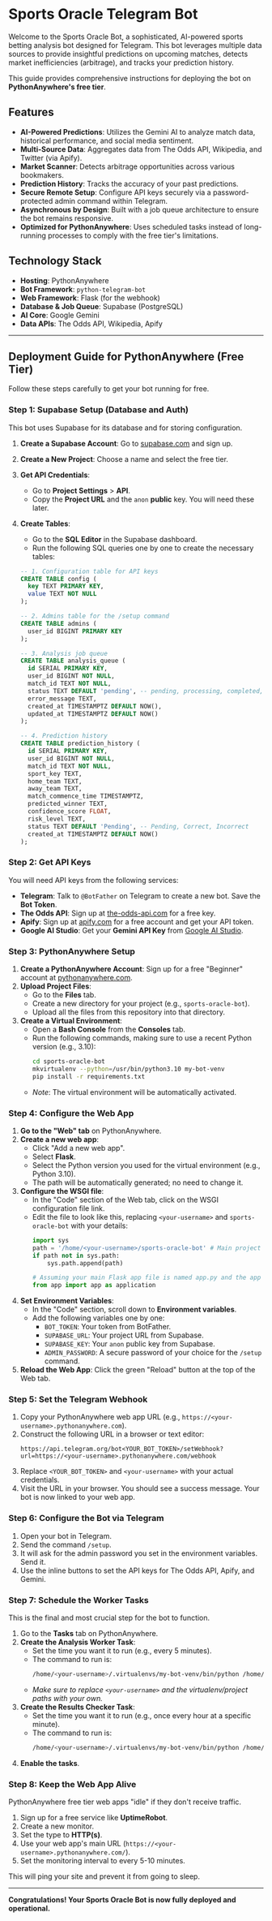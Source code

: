 # Sports Oracle Telegram Bot

Welcome to the Sports Oracle Bot, a sophisticated, AI-powered sports betting analysis bot designed for Telegram. This bot leverages multiple data sources to provide insightful predictions on upcoming matches, detects market inefficiencies (arbitrage), and tracks your prediction history.

This guide provides comprehensive instructions for deploying the bot on **PythonAnywhere's free tier**.

## Features

-   **AI-Powered Predictions**: Utilizes the Gemini AI to analyze match data, historical performance, and social media sentiment.
-   **Multi-Source Data**: Aggregates data from The Odds API, Wikipedia, and Twitter (via Apify).
-   **Market Scanner**: Detects arbitrage opportunities across various bookmakers.
-   **Prediction History**: Tracks the accuracy of your past predictions.
-   **Secure Remote Setup**: Configure API keys securely via a password-protected admin command within Telegram.
-   **Asynchronous by Design**: Built with a job queue architecture to ensure the bot remains responsive.
-   **Optimized for PythonAnywhere**: Uses scheduled tasks instead of long-running processes to comply with the free tier's limitations.

## Technology Stack

-   **Hosting**: PythonAnywhere
-   **Bot Framework**: `python-telegram-bot`
-   **Web Framework**: Flask (for the webhook)
-   **Database & Job Queue**: Supabase (PostgreSQL)
-   **AI Core**: Google Gemini
-   **Data APIs**: The Odds API, Wikipedia, Apify

---

## Deployment Guide for PythonAnywhere (Free Tier)

Follow these steps carefully to get your bot running for free.

### Step 1: Supabase Setup (Database and Auth)

This bot uses Supabase for its database and for storing configuration.

1.  **Create a Supabase Account**: Go to [supabase.com](https://supabase.com) and sign up.
2.  **Create a New Project**: Choose a name and select the free tier.
3.  **Get API Credentials**:
    -   Go to **Project Settings** > **API**.
    -   Copy the **Project URL** and the `anon` **public** key. You will need these later.
4.  **Create Tables**:
    -   Go to the **SQL Editor** in the Supabase dashboard.
    -   Run the following SQL queries one by one to create the necessary tables:

    ```sql
    -- 1. Configuration table for API keys
    CREATE TABLE config (
      key TEXT PRIMARY KEY,
      value TEXT NOT NULL
    );

    -- 2. Admins table for the /setup command
    CREATE TABLE admins (
      user_id BIGINT PRIMARY KEY
    );

    -- 3. Analysis job queue
    CREATE TABLE analysis_queue (
      id SERIAL PRIMARY KEY,
      user_id BIGINT NOT NULL,
      match_id TEXT NOT NULL,
      status TEXT DEFAULT 'pending', -- pending, processing, completed, failed
      error_message TEXT,
      created_at TIMESTAMPTZ DEFAULT NOW(),
      updated_at TIMESTAMPTZ DEFAULT NOW()
    );

    -- 4. Prediction history
    CREATE TABLE prediction_history (
      id SERIAL PRIMARY KEY,
      user_id BIGINT NOT NULL,
      match_id TEXT NOT NULL,
      sport_key TEXT,
      home_team TEXT,
      away_team TEXT,
      match_commence_time TIMESTAMPTZ,
      predicted_winner TEXT,
      confidence_score FLOAT,
      risk_level TEXT,
      status TEXT DEFAULT 'Pending', -- Pending, Correct, Incorrect
      created_at TIMESTAMPTZ DEFAULT NOW()
    );
    ```

### Step 2: Get API Keys

You will need API keys from the following services:

-   **Telegram**: Talk to `@BotFather` on Telegram to create a new bot. Save the **Bot Token**.
-   **The Odds API**: Sign up at [the-odds-api.com](https://the-odds-api.com) for a free key.
-   **Apify**: Sign up at [apify.com](https://apify.com) for a free account and get your API token.
-   **Google AI Studio**: Get your **Gemini API Key** from [Google AI Studio](https://aistudio.google.com/app/apikey).

### Step 3: PythonAnywhere Setup

1.  **Create a PythonAnywhere Account**: Sign up for a free "Beginner" account at [pythonanywhere.com](https://pythonanywhere.com).
2.  **Upload Project Files**:
    -   Go to the **Files** tab.
    -   Create a new directory for your project (e.g., `sports-oracle-bot`).
    -   Upload all the files from this repository into that directory.
3.  **Create a Virtual Environment**:
    -   Open a **Bash Console** from the **Consoles** tab.
    -   Run the following commands, making sure to use a recent Python version (e.g., 3.10):
        ```bash
        cd sports-oracle-bot
        mkvirtualenv --python=/usr/bin/python3.10 my-bot-venv
        pip install -r requirements.txt
        ```
    -   *Note*: The virtual environment will be automatically activated.

### Step 4: Configure the Web App

1.  **Go to the "Web" tab** on PythonAnywhere.
2.  **Create a new web app**:
    -   Click "Add a new web app".
    -   Select **Flask**.
    -   Select the Python version you used for the virtual environment (e.g., Python 3.10).
    -   The path will be automatically generated; no need to change it.
3.  **Configure the WSGI file**:
    -   In the "Code" section of the Web tab, click on the WSGI configuration file link.
    -   Edit the file to look like this, replacing `<your-username>` and `sports-oracle-bot` with your details:
        ```python
        import sys
        path = '/home/<your-username>/sports-oracle-bot' # Main project folder
        if path not in sys.path:
            sys.path.append(path)

        # Assuming your main Flask app file is named app.py and the app object is named 'app'
        from app import app as application
        ```
4.  **Set Environment Variables**:
    -   In the "Code" section, scroll down to **Environment variables**.
    -   Add the following variables one by one:
        -   `BOT_TOKEN`: Your token from BotFather.
        -   `SUPABASE_URL`: Your project URL from Supabase.
        -   `SUPABASE_KEY`: Your `anon` public key from Supabase.
        -   `ADMIN_PASSWORD`: A secure password of your choice for the `/setup` command.
5.  **Reload the Web App**: Click the green "Reload" button at the top of the Web tab.

### Step 5: Set the Telegram Webhook

1.  Copy your PythonAnywhere web app URL (e.g., `https://<your-username>.pythonanywhere.com`).
2.  Construct the following URL in a browser or text editor:
    ```
    https://api.telegram.org/bot<YOUR_BOT_TOKEN>/setWebhook?url=https://<your-username>.pythonanywhere.com/webhook
    ```
3.  Replace `<YOUR_BOT_TOKEN>` and `<your-username>` with your actual credentials.
4.  Visit the URL in your browser. You should see a success message. Your bot is now linked to your web app.

### Step 6: Configure the Bot via Telegram

1.  Open your bot in Telegram.
2.  Send the command `/setup`.
3.  It will ask for the admin password you set in the environment variables. Send it.
4.  Use the inline buttons to set the API keys for The Odds API, Apify, and Gemini.

### Step 7: Schedule the Worker Tasks

This is the final and most crucial step for the bot to function.

1.  Go to the **Tasks** tab on PythonAnywhere.
2.  **Create the Analysis Worker Task**:
    -   Set the time you want it to run (e.g., every 5 minutes).
    -   The command to run is:
        ```bash
        /home/<your-username>/.virtualenvs/my-bot-venv/bin/python /home/<your-username>/sports-oracle-bot/run_analysis_worker.py
        ```
    -   *Make sure to replace `<your-username>` and the virtualenv/project paths with your own.*
3.  **Create the Results Checker Task**:
    -   Set the time you want it to run (e.g., once every hour at a specific minute).
    -   The command to run is:
        ```bash
        /home/<your-username>/.virtualenvs/my-bot-venv/bin/python /home/<your-username>/sports-oracle-bot/check_results_worker.py
        ```
4.  **Enable the tasks**.

### Step 8: Keep the Web App Alive

PythonAnywhere free tier web apps "idle" if they don't receive traffic.

1.  Sign up for a free service like **UptimeRobot**.
2.  Create a new monitor.
3.  Set the type to **HTTP(s)**.
4.  Use your web app's main URL (`https://<your-username>.pythonanywhere.com/`).
5.  Set the monitoring interval to every 5-10 minutes.

This will ping your site and prevent it from going to sleep.

---

**Congratulations! Your Sports Oracle Bot is now fully deployed and operational.**
